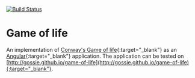 [![Build Status](https://travis-ci.org/gossie/game-of-life.svg?branch=master)](https://travis-ci.org/gossie/game-of-life)

# Game of life

An implementation of [Conway's Game of life](https://en.wikipedia.org/wiki/Conway%27s_Game_of_Life){:target="_blank"} as an [Angular](https://angular.io/){:target="_blank"} application.
The application can be tested on [http://gossie.github.io/game-of-life](http://gossie.github.io/game-of-life){:target="_blank"}.
